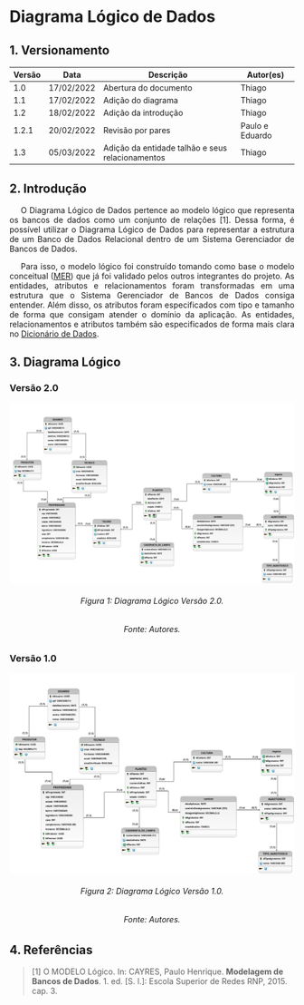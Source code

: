# Diagrama Lógico de Dados

## 1. Versionamento

| Versão | Data       | Descrição             | Autor(es)       |
| ------ | ---------- | --------------------- | --------------- |
| 1.0    | 17/02/2022 | Abertura do documento | Thiago          |
| 1.1    | 17/02/2022 | Adição do diagrama    | Thiago          |
| 1.2    | 18/02/2022 | Adição da introdução  | Thiago          |
| 1.2.1  | 20/02/2022 | Revisão por pares     | Paulo e Eduardo |
| 1.3    | 05/03/2022 | Adição da entidade talhão e seus relacionamentos | Thiago              |

## 2. Introdução

<p align="justify" style="text-indent: 20px">O Diagrama Lógico de Dados pertence ao modelo lógico que representa os bancos de dados como um conjunto de relações [1]. Dessa forma, é possível utilizar o Diagrama Lógico de Dados para representar a estrutura de um Banco de Dados Relacional dentro de um Sistema Gerenciador de Bancos de Dados.</p>

<p align="justify" style="text-indent: 20px">Para isso, o modelo lógico foi construído tomando como base o modelo conceitual (<a href="../mer">MER</a>) que já foi validado pelos outros integrantes do projeto. As entidades, atributos e relacionamentos foram transformadas em uma estrutura que o Sistema Gerenciador de Bancos de Dados consiga entender. Além disso, os atributos foram especificados com tipo e tamanho de forma que consigam atender o domínio da aplicação. As entidades, relacionamentos e atributos também são especificados de forma mais clara no <a href="../dicionario_dados">Dicionário de Dados</a>.</p>

## 3. Diagrama Lógico

### Versão 2.0
<img src="../../../assets/modelagem/extras/dldV2.png" class="zoom"/>
<h6 align = "center">Figura 1: Diagrama Lógico Versão 2.0.</h6>
<h6 align = "center">Fonte: Autores.</h6>

### Versão 1.0
<img src="../../../assets/modelagem/extras/dld.png" class="zoom"/>
<h6 align = "center">Figura 2: Diagrama Lógico Versão 1.0.</h6>
<h6 align = "center">Fonte: Autores.</h6>

## 4. Referências

> [1] O MODELO Lógico. In: CAYRES, Paulo Henrique. **Modelagem de Bancos de Dados**. 1. ed. [S. l.]: Escola Superior de Redes RNP, 2015. cap. 3.
